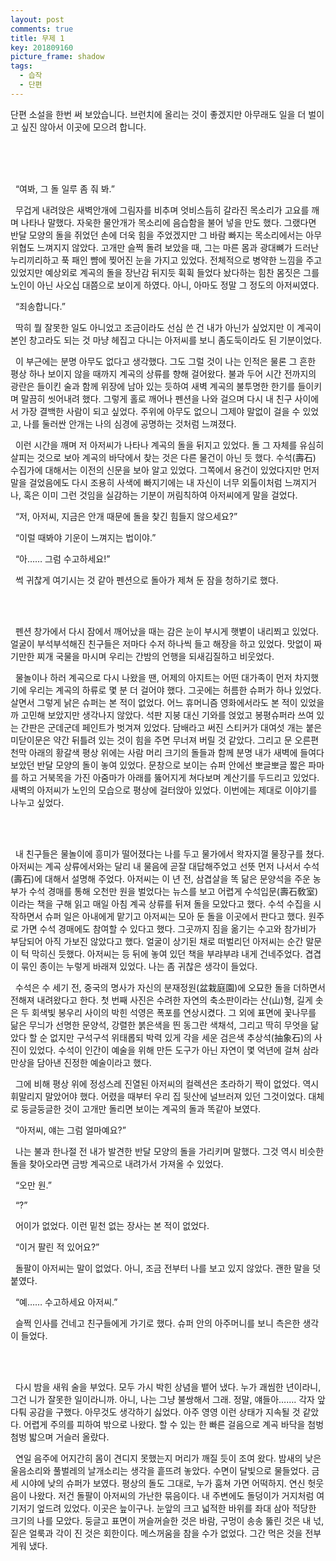 ```yaml
---
layout: post
comments: true
title: 무제 1
key: 201809160
picture_frame: shadow
tags:
  - 습작
  - 단편
---
```


단편 소설을 한번 써 보았습니다. 브런치에 올리는 것이 좋겠지만 아무래도 일을 더 벌이고 싶진 않아서 이곳에 모으려 합니다.

<!--more-->

<br>
<br>
<br>

  &nbsp;&nbsp;“여봐, 그 돌 일루 좀 줘 봐.”

  &nbsp;&nbsp;무겁게 내려앉은 새벽안개에 그림자를 비추며 엇비스듬히 갈라진 목소리가 고요를 깨며 나타나 말했다. 자욱한 물안개가 목소리에 음습함을 불어 넣을 만도 했다. 그랬다면 반달 모양의 돌을 쥐었던 손에 더욱 힘을 주었겠지만 그 바람 빠지는 목소리에서는 아무 위협도 느껴지지 않았다. 고개만 슬쩍 돌려 보았을 때, 그는 마른 몸과 광대뼈가 드러난 누리끼리하고 푹 패인 뺨에 찢어진 눈을 가지고 있었다. 전체적으로 병약한 느낌을 주고 있었지만 예상외로 계곡의 돌을 장난감 뒤지듯 휙휙 들었다 놨다하는 힘찬 몸짓은 그를 노인이 아닌 사오십 대쯤으로 보이게 하였다. 아니, 아마도 정말 그 정도의 아저씨였다.
  
  &nbsp;&nbsp;“죄송합니다.”
  
  &nbsp;&nbsp;딱히 뭘 잘못한 일도 아니었고 조금이라도 선심 쓴 건 내가 아닌가 싶었지만 이 계곡이 본인 창고라도 되는 것 마냥 헤집고 다니는 아저씨를 보니 좀도둑이라도 된 기분이었다.
  
  &nbsp;&nbsp;이 부근에는 분명 아무도 없다고 생각했다. 그도 그럴 것이 나는 인적은 물론 그 흔한 평상 하나 보이지 않을 때까지 계곡의 상류를 향해 걸어왔다. 불과 두어 시간 전까지의 광란은 들이킨 술과 함께 위장에 남아 있는 듯하여 새벽 계곡의 불투명한 한기를 들이키며 말끔히 씻어내려 했다. 그렇게 홀로 깨어나 펜션을 나와 걸으며 다시 내 친구 사이에서 가장 결백한 사람이 되고 싶었다. 주위에 아무도 없으니 그제야 말없이 걸을 수 있었고, 나를 둘러싼 안개는 나의 심경에 공명하는 것처럼 느껴졌다.
  
  &nbsp;&nbsp;이런 시간을 깨며 저 아저씨가 나타나 계곡의 돌을 뒤지고 있었다. 돌 그 자체를 유심히 살피는 것으로 보아 계곡의 바닥에서 찾는 것은 다른 물건이 아닌 듯 했다. 수석(壽石) 수집가에 대해서는 이전의 신문을 보아 알고 있었다. 그쪽에서 용건이 있었다지만 먼저 말을 걸었음에도 다시 조용히 사색에 빠지기에는 내 자신이 너무 외톨이처럼 느껴지거나, 혹은 이미 그런 것임을 실감하는 기분이 꺼림칙하여 아저씨에게 말을 걸었다.
  
  &nbsp;&nbsp;“저, 아저씨, 지금은 안개 때문에 돌을 찾긴 힘들지 않으세요?”
  
  &nbsp;&nbsp;“이럴 때봐야 기운이 느껴지는 법이야.”
  
  &nbsp;&nbsp;“아…… 그럼 수고하세요!”
  
  &nbsp;&nbsp;썩 귀찮게 여기시는 것 같아 펜션으로 돌아가 제쳐 둔 잠을 청하기로 했다.

<br>
<br>
  
  &nbsp;&nbsp;펜션 창가에서 다시 잠에서 깨어났을 때는 감은 눈이 부시게 햇볕이 내리쬐고 있었다. 얼굴이 부석부석해진 친구들은 저마다 수저 하나씩 들고 해장을 하고 있었다. 맛없이 짜기만한 찌개 국물을 마시며 우리는 간밤의 언행을 되새김질하고 비웃었다.
  
  &nbsp;&nbsp;물놀이나 하러 계곡으로 다시 나왔을 땐, 어제의 아지트는 어떤 대가족이 먼저 차지했기에 우리는 계곡의 하류로 몇 분 더 걸어야 했다. 그곳에는 허름한 슈퍼가 하나 있었다. 살면서 그렇게 낡은 슈퍼는 본 적이 없었다. 어느 휴머니즘 영화에서라도 본 적이 있었을까 고민해 보았지만 생각나지 않았다. 석판 지붕 대신 기와를 얹었고 봉평슈퍼라 쓰여 있는 간판은 군데군데 페인트가 벗겨져 있었다. 담배라고 써진 스티커가 대여섯 개는 붙은 미닫이문은 약간 뒤틀려 있는 것이 힘을 주면 무너져 버릴 것 같았다. 그리고 문 오른편 천막 아래의 황갈색 평상 위에는 사람 머리 크기의 돌들과 함께 분명 내가 새벽에 들여다보았던 반달 모양의 돌이 놓여 있었다. 문창으로 보이는 슈퍼 안에선 뽀글뽀글 짧은 파마를 하고 거북목을 가진 아줌마가 아래를 뚫어지게 쳐다보며 계산기를 두드리고 있었다. 새벽의 아저씨가 노인의 모습으로 평상에 걸터앉아 있었다. 이번에는 제대로 이야기를 나누고 싶었다.

<br>
<br>
  
  &nbsp;&nbsp;내 친구들은 물놀이에 흥미가 떨어졌다는 나를 두고 물가에서 왁자지껄 물장구를 쳤다. 아저씨는 계곡 상류에서와는 달리 내 물음에 곧잘 대답해주었고 선뜻 먼저 나서서 수석(壽石)에 대해서 설명해 주었다. 아저씨는 이 년 전, 삼겹살을 똑 닮은 문양석을 주운 농부가 수석 경매를 통해 오천만 원을 벌었다는 뉴스를 보고 어렵게 수석입문(壽石敎室)이라는 책을 구해 읽고 매일 아침 계곡 상류를 뒤져 돌을 모았다고 했다. 수석 수집을 시작하면서 슈퍼 일은 아내에게 맡기고 아저씨는 모아 둔 돌을 이곳에서 판다고 했다. 원주로 가면 수석 경매에도 참여할 수 있다고 했다. 그곳까지 짐을 옮기는 수고와 참가비가 부담되어 아직 가보진 않았다고 했다. 얼굴이 상기된 채로 떠벌리던 아저씨는 순간 말문이 턱 막히신 듯했다. 아저씨는 등 뒤에 놓여 있던 책을 부랴부랴 내게 건네주었다. 겹겹이 묶인 종이는 누렇게 바래져 있었다. 나는 좀 귀찮은 생각이 들었다.
  
  &nbsp;&nbsp;수석은 수 세기 전, 중국의 명사가 자신의 분재정원(盆栽庭園)에 오묘한 돌을 더하면서 전해져 내려왔다고 한다. 첫 번째 사진은 수려한 자연의 축소판이라는 산(山)형, 길게 솟은 두 회색빛 봉우리 사이의 박힌 석영은 폭포를 연상시켰다. 그 외에 표면에 꽃나무를 닮은 무늬가 선명한 문양석, 강렬한 붉은색을 띈 동그란 색채석, 그리고 딱히 무엇을 닮았다 할 순 없지만 구석구석 위태롭되 박력 있게 각을 세운 검은색 추상석(抽象石)의 사진이 있었다. 수석이 인간이 예술을 위해 만든 도구가 아닌 자연이 몇 억년에 걸쳐 삼라만상을 담아낸 진정한 예술이라고 했다.
  
  &nbsp;&nbsp;그에 비해 평상 위에 정성스레 진열된 아저씨의 컬렉션은 초라하기 짝이 없었다. 역시 휘말리지 말았어야 했다. 어렸을 때부터 우리 집 뒷산에 널브러져 있던 그것이었다. 대체로 둥글둥글한 것이 고개만 돌리면 보이는 계곡의 돌과 똑같아 보였다.
  
  &nbsp;&nbsp;“아저씨, 얘는 그럼 얼마예요?”
  
  &nbsp;&nbsp;나는 불과 한나절 전 내가 발견한 반달 모양의 돌을 가리키며 말했다. 그것 역시 비슷한 돌을 찾아오라면 금방 계곡으로 내려가서 가져올 수 있었다.
  
  &nbsp;&nbsp;“오만 원.”
  
  &nbsp;&nbsp;“?”
  
  &nbsp;&nbsp;어이가 없었다. 이런 밑천 없는 장사는 본 적이 없었다.
  
  &nbsp;&nbsp;“이거 팔린 적 있어요?”
  
  &nbsp;&nbsp;돌팔이 아저씨는 말이 없었다. 아니, 조금 전부터 나를 보고 있지 않았다. 괜한 말을 덧붙였다.
  
  &nbsp;&nbsp;“예…… 수고하세요 아저씨.”
  
  &nbsp;&nbsp;슬쩍 인사를 건네고 친구들에게 가기로 했다. 슈퍼 안의 아주머니를 보니 측은한 생각이 들었다.

<br>
<br>

  &nbsp;&nbsp;다시 밤을 새워 술을 부었다. 모두 가시 박힌 상념을 뱉어 냈다. 누가 괘씸한 년이라니, 그건 니가 잘못한 일이라니까. 아니, 나는 그냥 불쌍해서 그래. 정말, 얘들아……. 각자 앞다퉈 공감을 구했다. 아무것도 생각하기 싫었다. 아주 영영 이런 상태가 지속될 것 같았다. 어렵게 주의를 피하여 밖으로 나왔다. 할 수 있는 한 빠른 걸음으로 계곡 바닥을 첨벙첨벙 밟으며 거슬러 올랐다.
  
  &nbsp;&nbsp;연일 음주에 어지간히 몸이 견디지 못했는지 머리가 깨질 듯이 조여 왔다. 밤새의 낮은 울음소리와 풀벌레의 날개소리는 생각을 흩뜨려 놓았다. 수면이 달빛으로 물들었다. 금세 시야에 낮의 슈퍼가 보였다. 평상의 돌도 그대로, 누가 훔쳐 가면 어떡하지. 연신 헛웃음이 나왔다. 저건 돌팔이 아저씨의 가난한 묶음이다. 내 주변에도 돌덩이가 거지처럼 여기저기 엎드려 있었다. 이곳은 늪이구나. 눈앞의 크고 넓적한 바위를 좌대 삼아 적당한 크기의 나를 모았다. 둥글고 표면이 꺼슬꺼슬한 것은 바람, 구멍이 송송 뚫린 것은 내 넋, 짙은 얼룩과 각이 진 것은 회한이다. 메스꺼움을 참을 수가 없었다. 그간 먹은 것을 전부 게워 냈다.

<br>
<br>
<br>